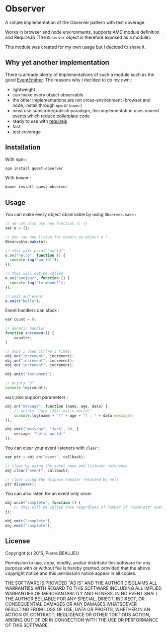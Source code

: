 Observer
========

A simple implementation of the Observer pattern with test coverage.

Works in browser and node environments, supports AMD module definition and
RequireJS (The `Observer` object is therefore exposed as a module).

This module was created for my own usage but I decided to share it.

## Why yet another implementation

There is already plenty of implementations of such a module such as the
good [EventEmitter](https://github.com/Wolfy87/EventEmitter). The reasons
why I decided to do my own :

 * lightweight
 * can make every object observable
 * the other implementations are not cross-environment (browser and node,
   install through `npm` or `bower`)
 * most use subscribe/publish paradigm, this implementation uses named events
   which reduce boilerplate code
 * ready to use with [requirejs](requirejs.org)
 * fast
 * test coverage

## Installation

With npm :

```bash
npm install quest-observer
```

With bower :

```bash
bower install quest-observer
```

## Usage

You can make every object observable by using `Observer.make` :

```javascript
// we can also use new function () {}
var o = {};

// you can now listen for events on object o !
Observable.make(o);

// this will print "world!"
o.on("hello", function () {
  console.log("world!");
});

// this will not be called
o.on("bonjour", function () {
  console.log("le monde!");
});

// emit and event
o.emit("hello");
```

Event handlers can stack :

```javascript
var count = 0;

// generic handler
function increment() {
	count++;
}

// oups I used Ctrl+V 3 times!
obj.on("increment", increment);
obj.on("increment", increment);
obj.on("increment", increment);

obj.emit("increment");

// prints "3"
console.log(count);
```

`emit` also support parameters :

```javascript
obj.on("message", function (name, age, data) {
    // prints "Jack (20): hello world!"
	console.log(name + "(" + age + ") : " + data.message);
});

obj.emit("message", "Jack", 20, {
	message: "hello world!"
});
```

You can clear your event listeners with `clear` :

```javascript
var ptr = obj.on("event", callback);

// clear by using the event name and listener reference
obj.clear("event", callback);

// clear using the dispose handler returned by on()
ptr.dispose();
```

You can also listen for an event only once:

```javascript
obj.once("complete", function () {
    // this will be called once regardless of number of "complete" events
});

obj.emit("complete");
obj.emit("complete");
```

## License

Copyright (c) 2015, Pierre BEAUJEU

Permission to use, copy, modify, and/or distribute this software for any purpose with or without fee is hereby granted, provided that the above copyright notice and this permission notice appear in all copies.

THE SOFTWARE IS PROVIDED "AS IS" AND THE AUTHOR DISCLAIMS ALL WARRANTIES WITH REGARD TO THIS SOFTWARE INCLUDING ALL IMPLIED WARRANTIES OF MERCHANTABILITY AND FITNESS. IN NO EVENT SHALL THE AUTHOR BE LIABLE FOR ANY SPECIAL, DIRECT, INDIRECT, OR CONSEQUENTIAL DAMAGES OR ANY DAMAGES WHATSOEVER RESULTING FROM LOSS OF USE, DATA OR PROFITS, WHETHER IN AN ACTION OF CONTRACT, NEGLIGENCE OR OTHER TORTIOUS ACTION, ARISING OUT OF OR IN CONNECTION WITH THE USE OR PERFORMANCE OF THIS SOFTWARE.